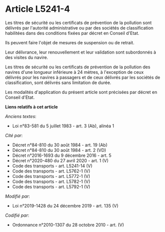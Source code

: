 # Article L5241-4

Les titres de sécurité ou les certificats de prévention de la pollution sont délivrés par l'autorité administrative ou par
des sociétés de classification habilitées dans des conditions fixées par décret en Conseil d'Etat.

Ils peuvent faire l'objet de mesures de suspension ou de retrait.

Leur délivrance, leur renouvellement et leur validation sont subordonnés à des visites du navire.

Les titres de sécurité ou les certificats de prévention de la pollution des navires d'une longueur inférieure à 24 mètres, à
l'exception de ceux délivrés pour les navires à passagers et de ceux délivrés par les sociétés de classification, sont
délivrés sans limitation de durée.

Les modalités d'application du présent article sont précisées par décret en Conseil d'Etat.

**Liens relatifs à cet article**

_Anciens textes_:

  - Loi n°83-581 du 5 juillet 1983 - art. 3 (Ab), alinéa 1

_Cité par_:

  - Décret n°84-810 du 30 août 1984 - art. 19 (Ab)
  - Décret n°84-810 du 30 août 1984 - art. 2 (VD)
  - Décret n°2016-1693 du 9 décembre 2016 - art. 5
  - Décret n°2020-480 du 27 avril 2020 - art. 1 (V)
  - Code des transports - art. L5241-14 (V)
  - Code des transports - art. L5762-1 (V)
  - Code des transports - art. L5772-1 (V)
  - Code des transports - art. L5782-1 (V)
  - Code des transports - art. L5792-1 (V)

_Modifié par_:

  - Loi n°2019-1428 du 24 décembre 2019 - art. 135 (V)

_Codifié par_:

  - Ordonnance n°2010-1307 du 28 octobre 2010 - art. (V)
